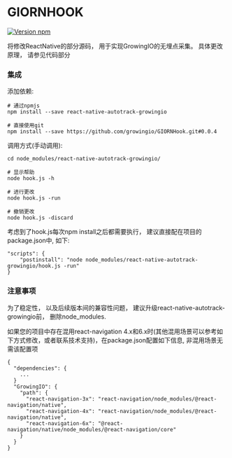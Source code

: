 # GIORNHOOK

[![Version npm](https://img.shields.io/npm/v/react-native-autotrack-growingio.svg?colorB=blue)](https://www.npmjs.com/package/react-native-autotrack-growingio)

将修改ReactNative的部分源码， 用于实现GrowingIO的无埋点采集。 具体更改原理， 请参见代码部分

### 集成
添加依赖: 
```
# 通过npmjs
npm install --save react-native-autotrack-growingio
	
# 直接使用git
npm install --save https://github.com/growingio/GIORNHook.git#0.0.4
```

调用方式(手动调用):
```
cd node_modules/react-native-autotrack-growingio/

# 显示帮助
node hook.js -h

# 进行更改
node hook.js -run

# 撤销更改
node hook.js -discard
```


考虑到了hook.js每次npm install之后都需要执行， 建议直接配在项目的package.json中, 如下: 
```
"scripts": {
	"postinstall": "node node_modules/react-native-autotrack-growingio/hook.js -run"
}
```

### 注意事项
为了稳定性， 以及后续版本间的兼容性问题， 建议升级react-native-autotrack-growingio前， 删除node_modules. 

如果您的项目中存在混用react-navigation 4.x和6.x时(其他混用场景可以参考如下方式修改，或者联系技术支持)，在package.json配置如下信息, 非混用场景无需该配置项
```
{
  "dependencies": {
    ...
  }
  "GrowingIO": {
    "path": {
      "react-navigation-3x": "react-navigation/node_modules/@react-navigation/native",
      "react-navigation-4x": "react-navigation/node_modules/@react-navigation/native",
      "react-navigation-6x": "@react-navigation/native/node_modules/@react-navigation/core"
    }
  }
}
```